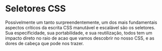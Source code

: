 ﻿# Seletores CSS

Possivelmente um tanto surpreendentemente, um dos mais fundamentais aspectos críticos da escrita CSS manutável 
e escalável são os seletores. Sua especificidade, sua portabilidade, e sua reutilização, todos tem um impacto direto
no raio de acao que vamos descobrir no nosso CSS, e as dores de cabeça que pode nos trazer.